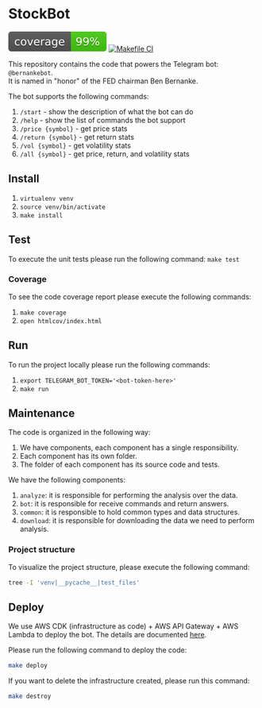 # StockBot

![coverage](coverage.svg)
[![Makefile CI](https://github.com/julianespinel/stockbot/actions/workflows/makefile.yml/badge.svg)](https://github.com/julianespinel/stockbot/actions/workflows/makefile.yml)

This repository contains the code that powers the Telegram bot: `@bernankebot`.<br>
It is named in "honor" of the FED chairman Ben Bernanke.

The bot supports the following commands:

1. `/start` - show the description of what the bot can do
2. `/help` - show the list of commands the bot support
3. `/price {symbol}` - get price stats
4. `/return {symbol}` - get return stats
5. `/vol {symbol}` - get volatility stats
6. `/all {symbol}` - get price, return, and volatility stats

## Install

1. `virtualenv venv`
2. `source venv/bin/activate`
3. `make install`

## Test

To execute the unit tests please run the following command: `make test`

### Coverage

To see the code coverage report please execute the following commands:

1. `make coverage`
3. `open htmlcov/index.html`

## Run

To run the project locally please run the following commands:

1. `export TELEGRAM_BOT_TOKEN='<bot-token-here>'`
2. `make run`

## Maintenance

The code is organized in the following way:

1. We have components, each component has a single responsibility.
2. Each component has its own folder.
3. The folder of each component has its source code and tests.

We have the following components:

1. `analyze`: it is responsible for performing the analysis over the data.
2. `bot`: it is responsible for receive commands and return answers.
3. `common`: it is responsible to hold common types and data structures.
4. `download`: it is responsible for downloading the data we need to perform
   analysis.

### Project structure

To visualize the project structure, please execute the following command:

```bash
tree -I 'venv|__pycache__|test_files'
```

## Deploy

We use AWS CDK (infrastructure as code) + AWS API Gateway + AWS Lambda to deploy
the bot. The details are documented [here](infra/README.md).

Please run the following command to deploy the code:
```bash
make deploy
```

If you want to delete the infrastructure created, please run this command:
```bash
make destroy
```
